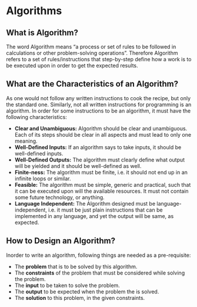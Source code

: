 # Algorithms

## What is Algorithm? 

The word Algorithm means “a process or set of rules to be followed in calculations or other problem-solving operations”. Therefore Algorithm refers to a set of rules/instructions that step-by-step define how a work is to be executed upon in order to get the expected results.

## What are the Characteristics of an Algorithm?
As one would not follow any written instructions to cook the recipe, but only the standard one. Similarly, not all written instructions for programming is an algorithm. In order for some instructions to be an algorithm, it must have the following characteristics:

- **Clear and Unambiguous:** Algorithm should be clear and unambiguous. Each of its steps should be clear in all aspects and must lead to only one meaning.
- **Well-Defined Inputs:** If an algorithm says to take inputs, it should be well-defined inputs.
- **Well-Defined Outputs:** The algorithm must clearly define what output will be yielded and it should be well-defined as well.
- **Finite-ness:** The algorithm must be finite, i.e. it should not end up in an infinite loops or similar.
- **Feasible:** The algorithm must be simple, generic and practical, such that it can be executed upon will the available resources. It must not contain some future technology, or anything.
- **Language Independent:** The Algorithm designed must be language-independent, i.e. it must be just plain instructions that can be implemented in any language, and yet the output will be same, as expected.

## How to Design an Algorithm?
Inorder to write an algorithm, following things are needed as a pre-requisite:

- The **problem** that is to be solved by this algorithm.
- The **constraints** of the problem that must be considered while solving the problem.
- The **input** to be taken to solve the problem.
- The **output** to be expected when the problem the is solved.
- The **solution** to this problem, in the given constraints.
